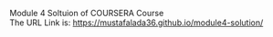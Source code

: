 Module 4 Soltuion of COURSERA Course
<br>
The URL Link is:
https://mustafalada36.github.io/module4-solution/